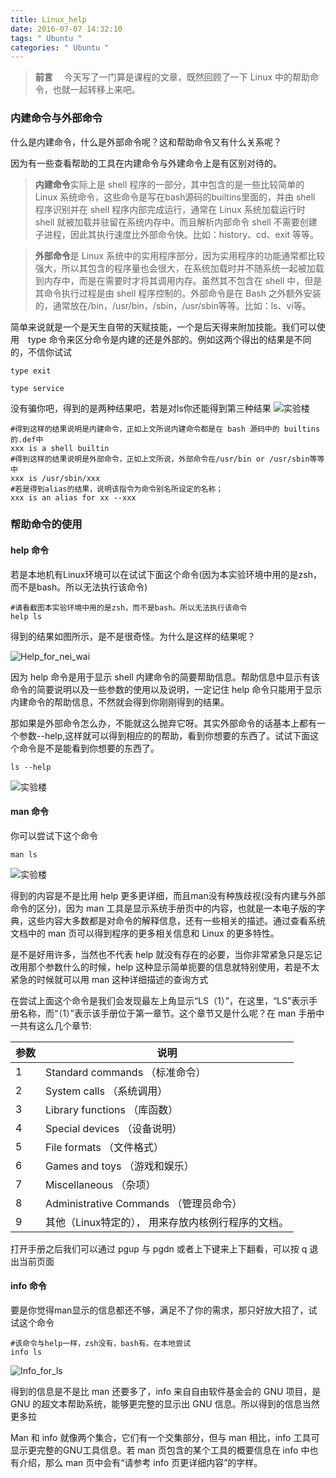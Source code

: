 ```yaml
---
title: Linux_help
date: 2016-07-07 14:32:10
tags: " Ubuntu "
categories: " Ubuntu "
---
```


>**前言**
　今天写了一门算是课程的文章，既然回顾了一下 Linux 中的帮助命令，也就一起转移上来吧。

### 内建命令与外部命令

什么是内建命令，什么是外部命令呢？这和帮助命令又有什么关系呢？

因为有一些查看帮助的工具在内建命令与外建命令上是有区别对待的。

> **内建命令**实际上是 shell 程序的一部分，其中包含的是一些比较简单的 Linux 系统命令，这些命令是写在bash源码的builtins里面的，并由 shell 程序识别并在 shell 程序内部完成运行，通常在 Linux 系统加载运行时 shell 就被加载并驻留在系统内存中。而且解析内部命令 shell 不需要创建子进程，因此其执行速度比外部命令快。比如：history、cd、exit 等等。

> **外部命令**是 Linux 系统中的实用程序部分，因为实用程序的功能通常都比较强大，所以其包含的程序量也会很大，在系统加载时并不随系统一起被加载到内存中，而是在需要时才将其调用内存。虽然其不包含在 shell 中，但是其命令执行过程是由 shell 程序控制的。外部命令是在 Bash 之外额外安装的，通常放在/bin，/usr/bin，/sbin，/usr/sbin等等。比如：ls、vi等。

简单来说就是一个是天生自带的天赋技能，一个是后天得来附加技能。我们可以使用　type 命令来区分命令是内建的还是外部的。例如这两个得出的结果是不同的，不信你试试

```
type exit

type service
```

没有骗你吧，得到的是两种结果吧，若是对ls你还能得到第三种结果
![实验楼](https://dn-simplecloud.qbox.me/1135081467870301890-wm)

```
#得到这样的结果说明是内建命令，正如上文所说内建命令都是在 bash 源码中的 builtins 的.def中
xxx is a shell builtin
#得到这样的结果说明是外部命令，正如上文所说，外部命令在/usr/bin or /usr/sbin等等中
xxx is /usr/sbin/xxx
#若是得到alias的结果，说明该指令为命令别名所设定的名称；
xxx is an alias for xx --xxx
```

### 帮助命令的使用

#### help 命令

若是本地机有Linux环境可以在试试下面这个命令(因为本实验环境中用的是zsh，而不是bash。所以无法执行该命令)

```
#请看截图本实验环境中用的是zsh，而不是bash。所以无法执行该命令
help ls
```

得到的结果如图所示，是不是很奇怪。为什么是这样的结果呢？

![Help_for_nei_wai]()

因为 help 命令是用于显示 shell 内建命令的简要帮助信息。帮助信息中显示有该命令的简要说明以及一些参数的使用以及说明，一定记住 help 命令只能用于显示内建命令的帮助信息，不然就会得到你刚刚得到的结果。

那如果是外部命令怎么办，不能就这么抛弃它呀。其实外部命令的话基本上都有一个参数--help,这样就可以得到相应的的帮助，看到你想要的东西了。试试下面这个命令是不是能看到你想要的东西了。

```
ls --help
```

![实验楼](https://dn-simplecloud.qbox.me/1135081467871419660-wm)

#### man 命令

你可以尝试下这个命令

```
man ls
```

![实验楼](https://dn-simplecloud.qbox.me/1135081467871829217-wm)

得到的内容是不是比用 help 更多更详细，而且man没有种族歧视(没有内建与外部命令的区分)，因为 man 工具是显示系统手册页中的内容，也就是一本电子版的字典，这些内容大多数都是对命令的解释信息，还有一些相关的描述。通过查看系统文档中的 man 页可以得到程序的更多相关信息和 Linux 的更多特性。

是不是好用许多，当然也不代表 help 就没有存在的必要，当你非常紧急只是忘记改用那个参数什么的时候，help 这种显示简单扼要的信息就特别使用，若是不太紧急的时候就可以用 man 这种详细描述的查询方式

在尝试上面这个命令是我们会发现最左上角显示“LS（1）”，在这里，“LS”表示手册名称，而“（1）”表示该手册位于第一章节。这个章节又是什么呢？在 man 手册中一共有这么几个章节:

|参数 | 说明 |
|-----|-----|
| 1 | Standard commands （标准命令）|
| 2 | System calls （系统调用）|
| 3 | Library functions （库函数）|
| 4 | Special devices （设备说明）|
| 5 | File formats （文件格式）|
| 6 | Games and toys （游戏和娱乐）|
| 7 | Miscellaneous （杂项）|
| 8 | Administrative Commands （管理员命令）|
| 9 | 其他（Linux特定的）， 用来存放内核例行程序的文档。|

打开手册之后我们可以通过 pgup 与 pgdn 或者上下键来上下翻看，可以按 q 退出当前页面

#### info 命令

要是你觉得man显示的信息都还不够，满足不了你的需求，那只好放大招了，试试这个命令

```
#该命令与help一样，zsh没有，bash有。在本地尝试
info ls
```

![Info_for_ls]()

得到的信息是不是比 man 还要多了，info 来自自由软件基金会的 GNU 项目，是 GNU 的超文本帮助系统，能够更完整的显示出 GNU 信息。所以得到的信息当然更多拉

Man 和 info 就像两个集合，它们有一个交集部分，但与 man 相比，info 工具可显示更完整的GNU工具信息。若 man 页包含的某个工具的概要信息在 info 中也有介绍，那么 man 页中会有“请参考 info 页更详细内容”的字样。
